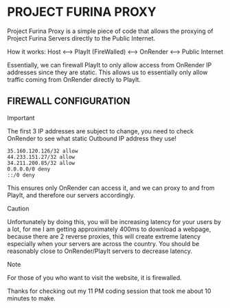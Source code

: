 # PROJECT FURINA PROXY
Project Furina Proxy is a simple piece of code that allows the proxying of Project Furina Servers directly to the Public Internet.

How it works:
Host <--> PlayIt (FireWalled) <--> OnRender <--> Public Internet

Essentially, we can firewall PlayIt to only allow access from OnRender IP addresses since they are static. This allows us to essentially only allow traffic coming from OnRender directly to PlayIt.

## FIREWALL CONFIGURATION
> [!IMPORTANT]
> The first 3 IP addresses are subject to change, you need to check OnRender to see what static Outbound IP address they use!
```
35.160.120.126/32 allow
44.233.151.27/32 allow
34.211.200.85/32 allow
0.0.0.0/0 deny
::/0 deny
```
This ensures only OnRender can access it, and we can proxy to and from PlayIt, and therefore our servers accordingly.

> [!CAUTION]
> Unfortunately by doing this, you will be increasing latency for your users by a lot, for me I am getting approximately 400ms to download a webpage, because there are 2 reverse proxies, this will create extreme latency especially when your servers are across the country. You should be reasonably close to OnRender/PlayIt servers to decrease latency.

> [!NOTE]
> For those of you who want to visit the website, it is firewalled.

Thanks for checking out my 11 PM coding session that took me about 10 minutes to make.
